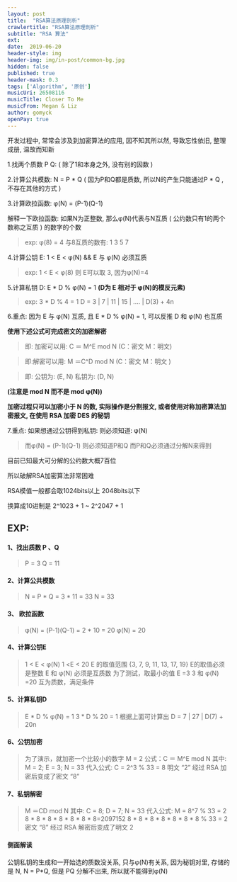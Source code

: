 ```yaml
---
layout: post
title:  "RSA算法原理剖析"
crawlertitle: "RSA算法原理剖析"
subtitle: "RSA 算法"
ext:
date:  2019-06-20
header-style: img
header-img: img/in-post/common-bg.jpg
hidden: false
published: true
header-mask: 0.3
tags: ['Algorithm', '原创']
musicUri: 26508116
musicTitle: Closer To Me
musicFrom: Megan & Liz
author: gomyck
openPay: true
---
```


开发过程中, 常常会涉及到加密算法的应用, 因不知其所以然, 导致忘性依旧, 整理成册, 温故而知新


1.找两个质数 P Q: ( 除了1和本身之外, 没有别的因数 )

2.计算公共模数: N = P * Q  ( 因为P和Q都是质数, 所以N的产生只能通过P * Q , 不存在其他的方式 )

3.计算欧拉函数: φ(N) = (P-1)(Q-1)

解释一下欧拉函数: 如果N为正整数, 那么φ(N)代表与N互质 ( 公约数只有1的两个数称之互质 ) 的数字的个数

>exp: φ(8) = 4
>与8互质的数有: 1 3 5 7

4.计算公钥 E: 1 < E < φ(N)  &&  E 与 φ(N) 必须互质

>exp: 1 < E < φ(8)
>则 E可以取 3, 因为φ(N)=4

5.计算私钥 D: E * D % φ(N) = 1  **(D为 E 相对于 φ(N)的模反元素)**

>exp: 3 * D % 4 = 1
>D = 3 | 7 | 11 | 15 | .... | D(3) + 4n

6.重点:  因为 E 与 φ(N) 互质, 且 E * D % φ(N) = 1, 可以反推 D 和 φ(N) 也互质

**使用下述公式可完成密文的加密解密**

>即: 加密可以用:
>C ＝ M^E mod N      (C：密文 M：明文)

>即:解密可以用:
>M ＝C^D mod N       (C：密文 M：明文  )

>即: 公钥为: (E, N)    私钥为: (D, N)

**(注意是 mod N  而不是  mod φ(N))**

**加密过程只可以加密小于 N 的数, 实际操作是分割报文, 或者使用对称加密算法加密报文, 在使用 RSA 加密 DES 的秘钥**

7.重点: 如果想通过公钥得到私钥: 则必须知道: φ(N)

>而φ(N) = (P-1)(Q-1)
>则必须知道P和Q
>而P和Q必须通过分解N来得到

目前已知最大可分解的公约数大概7百位

所以破解RSA加密算法非常困难

RSA模值一般都会取1024bits以上 2048bits以下

换算成10进制是 2^1023 + 1 ~ 2^2047 + 1

## EXP:

#### 1、找出质数 P 、Q

>P = 3
>Q = 11

#### 2、计算公共模数

>N = P * Q = 3 * 11 = 33
>N = 33

#### 3、 欧拉函数

>φ(N) = (P-1)(Q-1) = 2 * 10 = 20
>φ(N) = 20

#### 4、计算公钥E

>1 < E < φ(N)
>1 <E < 20
>E 的取值范围 {3, 7, 9, 11, 13, 17, 19}
>E的取值必须是整数 E 和 φ(N) 必须是互质数
>为了测试，取最小的值 E =3
>3 和 φ(N) =20 互为质数，满足条件

#### 5、计算私钥D

>E * D % φ(N) = 1
>3 * D % 20 = 1
>根据上面可计算出 D = 7  | 27 | D(7) + 20n

#### 6、公钥加密

>为了演示，就加密一个比较小的数字 M = 2
>公式：C ＝ M^E mod N
>其中: M = 2;  E = 3;  N = 33
>代入公式: C = 2^3 % 33 = 8
>明文 “2” 经过 RSA 加密后变成了密文 “8”

#### 7、私钥解密

>M ＝CD mod N
>其中: C = 8;  D = 7;  N = 33
>代入公式: M = 8^7 % 33 = 2
>8 * 8 * 8 * 8 * 8 * 8 * 8=2097152
>8 * 8 * 8 * 8 * 8 * 8 * 8 % 33 = 2
>密文 “8” 经过 RSA 解密后变成了明文 2


#### 侧面解读
公钥私钥的生成和一开始选的质数没关系, 只与φ(N)有关系, 因为秘钥对里, 存储的是 N, N = P*Q, 但是 PQ 分解不出来,
所以就不能得到φ(N)
